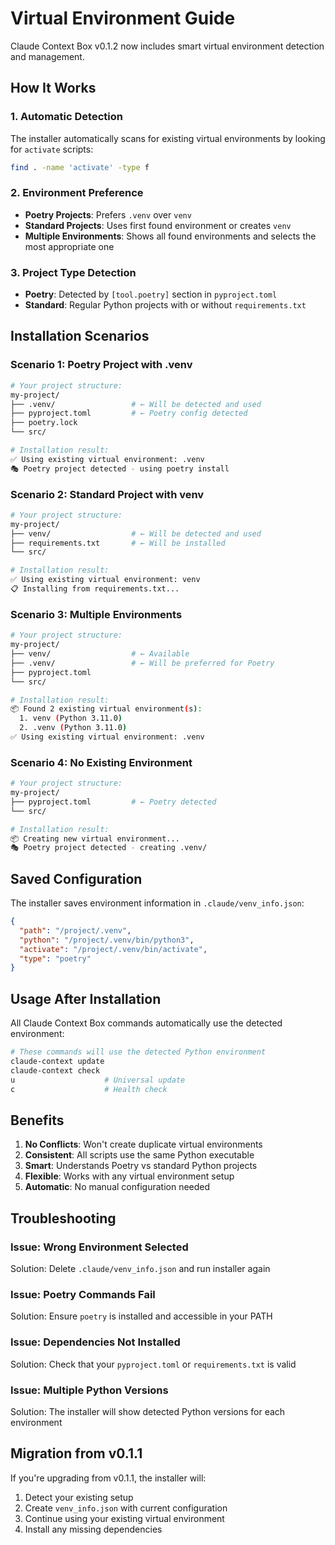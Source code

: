 # Virtual Environment Guide

Claude Context Box v0.1.2 now includes smart virtual environment detection and management.

## How It Works

### 1. Automatic Detection
The installer automatically scans for existing virtual environments by looking for `activate` scripts:
```bash
find . -name 'activate' -type f
```

### 2. Environment Preference
- **Poetry Projects**: Prefers `.venv` over `venv`
- **Standard Projects**: Uses first found environment or creates `venv`
- **Multiple Environments**: Shows all found environments and selects the most appropriate one

### 3. Project Type Detection
- **Poetry**: Detected by `[tool.poetry]` section in `pyproject.toml`
- **Standard**: Regular Python projects with or without `requirements.txt`

## Installation Scenarios

### Scenario 1: Poetry Project with .venv
```bash
# Your project structure:
my-project/
├── .venv/                 # ← Will be detected and used
├── pyproject.toml         # ← Poetry config detected
├── poetry.lock
└── src/

# Installation result:
✅ Using existing virtual environment: .venv
🎭 Poetry project detected - using poetry install
```

### Scenario 2: Standard Project with venv
```bash
# Your project structure:
my-project/
├── venv/                  # ← Will be detected and used
├── requirements.txt       # ← Will be installed
└── src/

# Installation result:
✅ Using existing virtual environment: venv
📋 Installing from requirements.txt...
```

### Scenario 3: Multiple Environments
```bash
# Your project structure:
my-project/
├── venv/                  # ← Available
├── .venv/                 # ← Will be preferred for Poetry
├── pyproject.toml
└── src/

# Installation result:
📦 Found 2 existing virtual environment(s):
  1. venv (Python 3.11.0)
  2. .venv (Python 3.11.0)
✅ Using existing virtual environment: .venv
```

### Scenario 4: No Existing Environment
```bash
# Your project structure:
my-project/
├── pyproject.toml         # ← Poetry detected
└── src/

# Installation result:
📦 Creating new virtual environment...
🎭 Poetry project detected - creating .venv/
```

## Saved Configuration

The installer saves environment information in `.claude/venv_info.json`:
```json
{
  "path": "/project/.venv",
  "python": "/project/.venv/bin/python3",
  "activate": "/project/.venv/bin/activate",
  "type": "poetry"
}
```

## Usage After Installation

All Claude Context Box commands automatically use the detected environment:

```bash
# These commands will use the detected Python environment
claude-context update
claude-context check
u                    # Universal update
c                    # Health check
```

## Benefits

1. **No Conflicts**: Won't create duplicate virtual environments
2. **Consistent**: All scripts use the same Python executable
3. **Smart**: Understands Poetry vs standard Python projects
4. **Flexible**: Works with any virtual environment setup
5. **Automatic**: No manual configuration needed

## Troubleshooting

### Issue: Wrong Environment Selected
Solution: Delete `.claude/venv_info.json` and run installer again

### Issue: Poetry Commands Fail
Solution: Ensure `poetry` is installed and accessible in your PATH

### Issue: Dependencies Not Installed
Solution: Check that your `pyproject.toml` or `requirements.txt` is valid

### Issue: Multiple Python Versions
Solution: The installer will show detected Python versions for each environment

## Migration from v0.1.1

If you're upgrading from v0.1.1, the installer will:
1. Detect your existing setup
2. Create `venv_info.json` with current configuration
3. Continue using your existing virtual environment
4. Install any missing dependencies